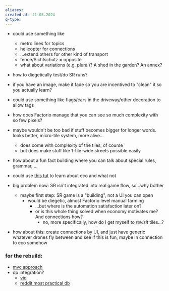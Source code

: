 ```yaml
---
aliases: 
created-at: 21.03.2024
q-type: 
---
```


- could use something like 
    - metro lines for topics
    - helicopter for connections
    - ...extend others for other kind of transport
    - fence/Sichtschutz = opposite
    - what about variations (e.g. plural)? A shed in the garden? An annex?


- how to diegetically test/do SR runs?

- if you have an image, make it fade so you are incentived to "clean" it so you actually learn?

- could use something like flags/cars in the driveway/other decoration to allow tags

- how does Factorio manage that you can see so much complexity with so few pixels?

- maybe wouldn't be too bad if stuff becomes bigger for longer words. looks better, micro-tile system, more alive...
    - does come with complexity of the tiles, of course
    - but does make stuff like 1-tile-wide streets possible easily

- how about a fun fact building where you can talk about special rules, grammar, ...


- could use [this tut](https://www.youtube.com/playlist?list=PL3cGrGHvkwn3zyVj-lHM1aGYhNv8E0HBS) to learn about eco and what not

- big problem now: SR isn't integrated into real game flow, so...why bother
    - maybe first step: SR game is a "building", not a UI you can open
        - would be diegetic, almost Factorio level manual farming
            - ...but where is the automation satisfaction later on?
            - or is this whole thing solved when economy motivates me? And connections how?
                - no, more specifically, how do I get myself to *revisit* tiles...?


- how about this: create connections by UI, and just have generic whatever drones fly between and see if this is fun, maybe in connection to eco somehow

### for the rebuild:

- [mvc approach](https://old.reddit.com/r/godot/comments/137yv4s/mvc_for_godot/)
- dp integration?
    - [vid](https://www.youtube.com/watch?v=j-BRiTrw_F0)
    - [reddit most practical db](https://old.reddit.com/r/godot/comments/7j9vyh/most_practical_database_to_use_with_godot/)